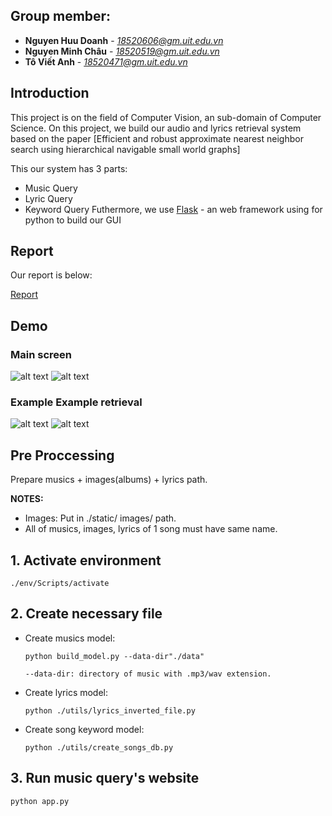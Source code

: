 ## Group member:
* **Nguyen Huu Doanh** - *18520606@gm.uit.edu.vn*
* **Nguyen Minh Châu** - *18520519@gm.uit.edu.vn*
* **Tô Viết Anh** - *18520471@gm.uit.edu.vn*
## Introduction
This project is on the field of Computer Vision, an sub-domain of Computer Science. On this project, we build our audio and lyrics retrieval system based on the paper [Efficient and robust approximate nearest neighbor search using hierarchical navigable small world graphs]

This our system has 3 parts:

* Music Query
* Lyric Query
* Keyword Query
Futhermore, we use [Flask](https://flask.palletsprojects.com/en/1.1.x/) - an web framework using for python to build our GUI
## Report

Our report is below:

[Report](Report.pdf)

## Demo
### Main screen

![alt text](https://github.com/huudoanh123qn/Retrieve-Audio-and-Lyrics-with-HNSW/static/images/main.jpeg)
![alt text](https://github.com/huudoanh123qn/Retrieve-Audio-and-Lyrics-with-HNSW/static/images/main1.jpeg)

### Example Example retrieval

![alt text](https://github.com/huudoanh123qn/Retrieve-Audio-and-Lyrics-with-HNSW/static/images/demo1.jpeg)
![alt text](https://github.com/huudoanh123qn/Retrieve-Audio-and-Lyrics-with-HNSW/static/images/demo2.jpeg)

## Pre Proccessing

Prepare musics + images(albums) + lyrics path.

**NOTES:**
* Images: Put in ./static/ images/ path.
* All of musics, images, lyrics of 1 song must have same name.

## 1. Activate environment

    ./env/Scripts/activate

## 2. Create necessary file

* Create musics model:

      python build_model.py --data-dir"./data"

      --data-dir: directory of music with .mp3/wav extension.

* Create lyrics model:

      python ./utils/lyrics_inverted_file.py

* Create song keyword model:

      python ./utils/create_songs_db.py

    
## 3. Run music query's website

    python app.py
    
